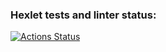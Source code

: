 ### Hexlet tests and linter status:
[![Actions Status](https://github.com/ctqpct/java-project-lvl1/workflows/hexlet-check/badge.svg)](https://github.com/ctqpct/java-project-lvl1/actions)